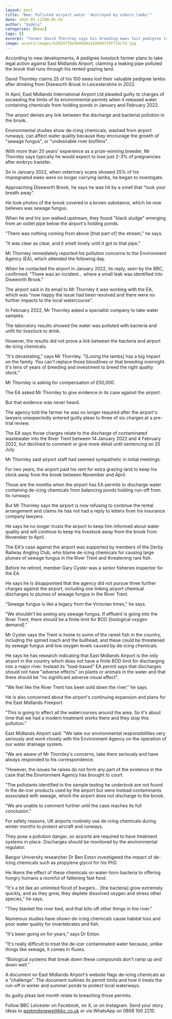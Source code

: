 ```yaml
---
layout: post
title: "New: Polluted airport water 'destroyed my unborn lambs'"
date: 2025-05-11T00:05:59
author: "badely"
categories: [News]
tags: []
excerpt: "Farmer David Thornley says his breeding ewes lost pedigree lambs after drinking polluted water."
image: assets/images/b2024776e3b4560a142b60729f7c6c7d.jpg
---
```


According to new developments, A pedigree livestock farmer plans to take legal action against East Midlands Airport, claiming a leaking pipe polluted the brook that runs through his rented grazing land.

David Thornley claims 25 of his 100 ewes lost their valuable pedigree lambs after drinking from Diseworth Brook in Leicestershire in 2022.

In April, East Midlands International Airport Ltd pleaded guilty to charges of exceeding the limits of its environmental permits when it released water containing chemicals from holding ponds in January and February 2022.

The airport denies any link between the discharge and bacterial pollution in the brook.

Environmental studies show de-icing chemicals, washed from airport runways, can affect water quality because they encourage the growth of "sewage fungus", or "undesirable river biofilms".

With more than 20 years' experience as a prize-winning breeder, Mr Thornley says typically he would expect to lose just 2-3% of pregnancies after embryo transfer.

So in January 2022, when veterinary scans showed 25% of his impregnated ewes were no longer carrying lambs, he began to investigate.

Approaching Diseworth Brook, he says he was hit by a smell that "took your breath away".

He took photos of the brook covered in a brown substance, which he now believes was sewage fungus.

When he and his son walked upstream, they found "black sludge" emerging from an outlet pipe below the airport's holding ponds.

"There was nothing coming from above [that part of] the stream," he says. 

"It was clear as clear, and it smelt lovely until it got to that pipe."

Mr Thornley immediately reported his pollution concerns to the Environment Agency (EA), which attended the following day. 

When he contacted the airport in January 2022, its reply, seen by the BBC, confirmed: "There was an incident... where a small leak was identified into Diseworth Brook."

The airport said in its email to Mr Thornley it was working with the EA,  which was "now happy the issue had been resolved and there were no further impacts to the local watercourse".

In February 2022, Mr Thornley asked a specialist company to take water samples.

The laboratory results showed the water was polluted with bacteria and unfit for livestock to drink. 

However, the results did not prove a link between the bacteria and airport de-icing chemicals.

"It's devastating," says Mr Thornley. "[Losing the lambs] has a big impact on the family. You can't replace those bloodlines or that breeding overnight. It's tens of years of breeding and investment to breed the right quality stock."

Mr Thornley is asking for compensation of £50,000.

The EA asked Mr Thornley to give evidence in its case against the airport.

But that evidence was never heard. 

The agency told the farmer he was no longer required after the airport's lawyers unexpectedly entered guilty pleas to three of six charges at a pre-trial review.

The EA says those charges relate to the discharge of contaminated wastewater into the River Trent between 14 January 2022 and 4 February 2022, but declined to comment or give more detail until sentencing on 25 July.

Mr Thornley said airport staff had seemed sympathetic in initial meetings. 

For two years, the airport paid his rent for extra grazing land to keep his stock away from the brook between November and April. 

Those are the months when the airport has EA permits to discharge water containing de-icing chemicals from balancing ponds holding run-off from its runways.

But Mr Thornley says the airport is now refusing to continue the rental arrangement and claims he has not had a reply to letters from his insurance company lawyers. 

He says he no longer trusts the airport to keep him informed about water quality and will continue to keep his livestock away from the brook from November to April.

The EA's case against the airport was supported by members of the Derby Railway Angling Club, who blame de-icing chemicals for causing large plumes of sewage fungus in the River Trent and threatening rare fish.

Before he retired, member Gary Cyster was a senior fisheries inspector for the EA. 

He says he is disappointed that the agency did not pursue three further charges against the airport, including one linking airport chemical discharges to plumes of sewage fungus in the River Trent.

"Sewage fungus is like a legacy from the Victorian times," he says. 

"We shouldn't be seeing any sewage fungus. If effluent is going into the River Trent, there should be a finite limit for BOD [biological oxygen demand]."  

Mr Cyster says the Trent is home to some of the rarest fish in the country, including the spined loach and the bullhead, and these could be threatened by sewage fungus and low oxygen levels caused by de-icing chemicals.

He says he has research indicating that East Midlands Airport is the only airport in the country which does not have a finite BOD limit for discharging into a major river. Instead its "load-based" EA permit says that discharges should not have "adverse effects" on plants or animals in the water and that there should be "no significant adverse visual effect".

"We feel like the River Trent has been sold down the river," he says. 

He is also concerned about the airport's continuing expansion and plans for the East Midlands Freeport. 

"This is going to affect all the watercourses around the area. So it's about time that we had a modern treatment works there and they stop this pollution."

East Midlands Airport said:  "We take our environmental responsibilities very seriously and work closely with the Environment Agency on the operation of our water drainage system.

"We are aware of Mr Thornley's concerns, take them seriously and have always responded to his correspondence. 

"However, the issues he raises do not form any part of the evidence in the case that the Environment Agency has brought to court.

"The pollutants identified in the sample testing he undertook are not found in the de-icer products used by the airport but were instead contaminants associated with sewage, which the airport does not discharge to the brook.

"We are unable to comment further until the case reaches its full conclusion."

For safety reasons, UK airports routinely use de-icing chemicals during winter months to protect aircraft and runways.

They pose a pollution danger, so airports are required to have treatment systems in place. Discharges should be monitored by the environmental regulator.

Bangor University researcher Dr Ben Exton investigated the impact of de-icing chemicals such as propylene glycol for his PhD. 

He likens the effect of these chemicals on water-born bacteria to offering hungry humans a roomful of fattening fast food.

"It's a bit like an unlimited flood of burgers... [the bacteria] grow extremely quickly,  and as they grow, they deplete dissolved oxygen and stress other species," he says. 

"They blanket the river bed, and that kills off other things in the river."

Numerous studies have shown de-icing chemicals cause habitat loss and poor water quality for invertebrates and fish.

"It's been going on for years," says Dr Exton.

"It's really difficult to treat the de-icer contaminated water because, unlike things like sewage, it comes in fluxes.

"Biological systems that break down these compounds don't ramp up and down well."

A document on East Midlands Airport's website flags de-icing chemicals as a "challenge". The document outlines its permit limits and how it treats the run-off in winter and summer ponds to protect local waterways.

Its guilty pleas last month relate to breaching those permits. 

Follow BBC Leicester on Facebook, on X, or on Instagram. Send your story ideas to eastmidsnews@bbc.co.uk or via WhatsApp on 0808 100 2210.

